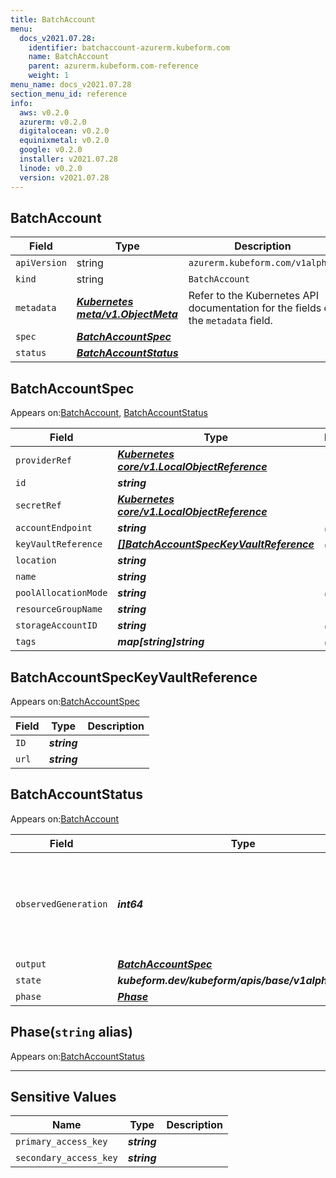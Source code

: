 ```yaml
---
title: BatchAccount
menu:
  docs_v2021.07.28:
    identifier: batchaccount-azurerm.kubeform.com
    name: BatchAccount
    parent: azurerm.kubeform.com-reference
    weight: 1
menu_name: docs_v2021.07.28
section_menu_id: reference
info:
  aws: v0.2.0
  azurerm: v0.2.0
  digitalocean: v0.2.0
  equinixmetal: v0.2.0
  google: v0.2.0
  installer: v2021.07.28
  linode: v0.2.0
  version: v2021.07.28
---
```


## BatchAccount
| Field | Type | Description |
| ------ | ----- | ----------- |
| `apiVersion` | string | `azurerm.kubeform.com/v1alpha1` |
|    `kind` | string | `BatchAccount` |
| `metadata` | ***[Kubernetes meta/v1.ObjectMeta](https://v1-18.docs.kubernetes.io/docs/reference/generated/kubernetes-api/v1.18/#objectmeta-v1-meta)***|Refer to the Kubernetes API documentation for the fields of the `metadata` field.|
| `spec` | ***[BatchAccountSpec](#batchaccountspec)***||
| `status` | ***[BatchAccountStatus](#batchaccountstatus)***||
## BatchAccountSpec

Appears on:[BatchAccount](#batchaccount), [BatchAccountStatus](#batchaccountstatus)

| Field | Type | Description |
| ------ | ----- | ----------- |
| `providerRef` | ***[Kubernetes core/v1.LocalObjectReference](https://v1-18.docs.kubernetes.io/docs/reference/generated/kubernetes-api/v1.18/#localobjectreference-v1-core)***||
| `id` | ***string***||
| `secretRef` | ***[Kubernetes core/v1.LocalObjectReference](https://v1-18.docs.kubernetes.io/docs/reference/generated/kubernetes-api/v1.18/#localobjectreference-v1-core)***||
| `accountEndpoint` | ***string***| ***(Optional)*** |
| `keyVaultReference` | ***[[]BatchAccountSpecKeyVaultReference](#batchaccountspeckeyvaultreference)***| ***(Optional)*** |
| `location` | ***string***||
| `name` | ***string***||
| `poolAllocationMode` | ***string***| ***(Optional)*** |
| `resourceGroupName` | ***string***||
| `storageAccountID` | ***string***| ***(Optional)*** |
| `tags` | ***map[string]string***| ***(Optional)*** |
## BatchAccountSpecKeyVaultReference

Appears on:[BatchAccountSpec](#batchaccountspec)

| Field | Type | Description |
| ------ | ----- | ----------- |
| `ID` | ***string***||
| `url` | ***string***||
## BatchAccountStatus

Appears on:[BatchAccount](#batchaccount)

| Field | Type | Description |
| ------ | ----- | ----------- |
| `observedGeneration` | ***int64***| ***(Optional)*** Resource generation, which is updated on mutation by the API Server.|
| `output` | ***[BatchAccountSpec](#batchaccountspec)***| ***(Optional)*** |
| `state` | ***kubeform.dev/kubeform/apis/base/v1alpha1.State***| ***(Optional)*** |
| `phase` | ***[Phase](#phase)***| ***(Optional)*** |
## Phase(`string` alias)

Appears on:[BatchAccountStatus](#batchaccountstatus)

---
## Sensitive Values
| Name | Type | Description |
|------|------|-------------|
| `primary_access_key` | ***string*** ||
| `secondary_access_key` | ***string*** ||
